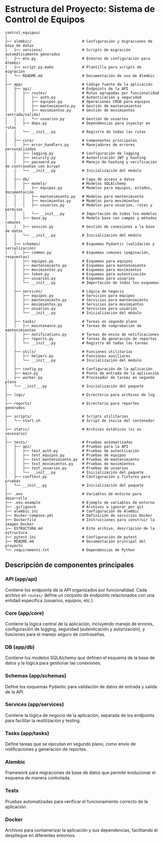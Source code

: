 # Estructura del Proyecto: Sistema de Control de Equipos

```
control_equipos/
│
├── alembic/                       # Configuración y migraciones de base de datos
│   ├── versions/                  # Scripts de migración automáticamente generados
│   ├── env.py                     # Entorno de configuración para Alembic
│   ├── script.py.mako             # Plantilla para scripts de migración
│   └── README.md                  # Documentación de uso de Alembic
│
├── app/                           # Código fuente de la aplicación
│   ├── api/                       # Endpoints de la API
│   │   ├── routes/                # Rutas agrupadas por funcionalidad
│   │   │   ├── auth.py            # Autenticación y seguridad
│   │   │   ├── equipos.py         # Operaciones CRUD para equipos
│   │   │   ├── mantenimiento.py   # Gestión de mantenimientos
│   │   │   ├── movimientos.py     # Gestión de movimientos (entrada/salida)
│   │   │   └── usuarios.py        # Gestión de usuarios
│   │   ├── deps.py                # Dependencias para inyectar en rutas
│   │   └── __init__.py            # Registro de todas las rutas
│   │
│   ├── core/                      # Componentes principales
│   │   ├── error_handlers.py      # Manejadores de errores personalizados
│   │   ├── logging.py             # Configuración de logging
│   │   ├── security.py            # Autenticación JWT y hashing
│   │   ├── password.py            # Manejo de hashing y verificación de contraseñas con bcrypt
│   │   └── __init__.py            # Inicialización del módulo
│   │
│   ├── db/                        # Capa de acceso a datos
│   │   ├── models/                # Modelos SQLAlchemy
│   │   │   ├── equipos.py         # Modelos para equipos, estados, documentación
│   │   │   ├── mantenimiento.py   # Modelos para mantenimiento
│   │   │   ├── movimientos.py     # Modelos para movimientos
│   │   │   ├── usuarios.py        # Modelos para usuarios, roles y permisos
│   │   │   └── __init__.py        # Importación de todos los modelos
│   │   ├── base.py                # Modelo base con campos y métodos comunes
│   │   ├── session.py             # Gestión de conexiones a la base de datos
│   │   └── __init__.py            # Inicialización del módulo
│   │
│   ├── schemas/                   # Esquemas Pydantic (validación y serialización)
│   │   ├── common.py              # Esquemas comunes (paginación, respuestas)
│   │   ├── equipos.py             # Esquemas para equipos
│   │   ├── mantenimiento.py       # Esquemas para mantenimiento
│   │   ├── movimientos.py         # Esquemas para movimientos
│   │   ├── token.py               # Esquemas para autenticación
│   │   ├── usuarios.py            # Esquemas para usuarios
│   │   └── __init__.py            # Importación de todos los esquemas
│   │
│   ├── services/                  # Lógica de negocio
│   │   ├── equipos.py             # Servicios para equipos
│   │   ├── mantenimiento.py       # Servicios para mantenimiento
│   │   ├── movimientos.py         # Servicios para movimientos
│   │   ├── usuarios.py            # Servicios para usuarios
│   │   └── __init__.py            # Inicialización del módulo
│   │
│   ├── tasks/                     # Tareas en segundo plano
│   │   ├── maintenance.py         # Tareas de comprobación de mantenimientos
│   │   ├── notifications.py       # Tareas de envío de notificaciones
│   │   ├── reports.py             # Tareas de generación de reportes
│   │   └── __init__.py            # Registro de todas las tareas
│   │
│   ├── utils/                     # Funciones utilitarias
│   │   ├── helpers.py             # Funciones auxiliares
│   │   └── __init__.py            # Inicialización del módulo
│   │
│   ├── config.py                  # Configuración de la aplicación
│   ├── main.py                    # Punto de entrada de la aplicación
│   ├── worker.py                  # Procesador de tareas en segundo plano
│   └── __init__.py                # Inicialización del paquete
│
├── logs/                          # Directorio para archivos de log
│
├── reports/                       # Directorio para reportes generados
│
├── scripts/                       # Scripts utilitarios
│   └── start.sh                   # Script de inicio del contenedor
│
├── static/                        # Archivos estáticos (si es necesario)
│
├── tests/                         # Pruebas automatizadas
│   ├── api/                       # Pruebas para la API
│   │   ├── test_auth.py           # Pruebas de autenticación
│   │   ├── test_equipos.py        # Pruebas de equipos
│   │   ├── test_mantenimiento.py  # Pruebas de mantenimiento
│   │   ├── test_movimientos.py    # Pruebas de movimientos
│   │   ├── test_usuarios.py       # Pruebas de usuarios
│   │   └── __init__.py            # Inicialización del paquete
│   ├── conftest.py                # Configuración y fixtures para pruebas
│   └── __init__.py                # Inicialización del paquete
│
├── .env                           # Variables de entorno para desarrollo
├── .env.example                   # Ejemplo de variables de entorno
├── .gitignore                     # Archivos a ignorar por git
├── alembic.ini                    # Configuración de Alembic
├── docker-compose.yml             # Definición de servicios Docker
├── Dockerfile                     # Instrucciones para construir la imagen Docker
├── ESTRUCTURA.md                  # Este archivo, descripción de la estructura
├── pytest.ini                     # Configuración de pytest
├── README.md                      # Documentación principal del proyecto
└── requirements.txt               # Dependencias de Python
```

## Descripción de componentes principales

### API (app/api)
Contiene los endpoints de la API organizados por funcionalidad. Cada archivo en `routes/` define un conjunto de endpoints relacionados con una entidad específica (usuarios, equipos, etc.).

### Core (app/core)
Contiene la lógica central de la aplicación, incluyendo manejo de errores, configuración de logging, seguridad (autenticación y autorización), y funciones para el manejo seguro de contraseñas.

### DB (app/db)
Contiene los modelos SQLAlchemy que definen el esquema de la base de datos y la lógica para gestionar las conexiones.

### Schemas (app/schemas)
Define los esquemas Pydantic para validación de datos de entrada y salida de la API.

### Services (app/services)
Contiene la lógica de negocio de la aplicación, separada de los endpoints para facilitar la reutilización y testing.

### Tasks (app/tasks)
Define tareas que se ejecutan en segundo plano, como envío de notificaciones y generación de reportes.

### Alembic
Framework para migraciones de base de datos que permite evolucionar el esquema de manera controlada.

### Tests
Pruebas automatizadas para verificar el funcionamiento correcto de la aplicación.

### Docker
Archivos para containerizar la aplicación y sus dependencias, facilitando el despliegue en diferentes entornos.

